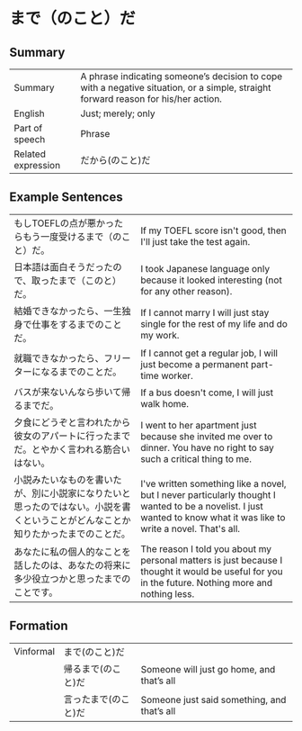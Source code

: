 # まで（のこと）だ

## Summary

<table><tr>   <td>Summary</td>   <td>A phrase indicating someone’s decision to cope with a negative situation, or a simple, straight forward reason for his/her action.</td></tr><tr>   <td>English</td>   <td>Just; merely; only</td></tr><tr>   <td>Part of speech</td>   <td>Phrase</td></tr><tr>   <td>Related expression</td>   <td>だから(のこと)だ</td></tr></table>

## Example Sentences

<table><tr>   <td>もしTOEFLの点が悪かったらもう一度受けるまで（のこと）だ。</td>   <td>If my TOEFL score isn't good, then I'll just take the test again.</td></tr><tr>   <td>日本語は面白そうだったので、取ったまで（このと）だ。</td>   <td>I took Japanese language only because it looked interesting (not for any other reason).</td></tr><tr>   <td>結婚できなかったら、一生独身で仕事をするまでのことだ。</td>   <td>If I cannot marry I will just stay single for the rest of my life and do my work.</td></tr><tr>   <td>就職できなかったら、フリーターになるまでのことだ。</td>   <td>If I cannot get a regular job, I will just become a permanent part-time worker.</td></tr><tr>   <td>バスが来ないんなら歩いて帰るまでだ。</td>   <td>If a bus doesn't come, I will just walk home.</td></tr><tr>   <td>夕食にどうぞと言われたから彼女のアパートに行ったまでだ。とやかく言われる筋合いはない。</td>   <td>I went to her apartment just because she invited me over to dinner. You have no right to say such a critical thing to me.</td></tr><tr>   <td>小説みたいなものを書いたが、別に小説家になりたいと思ったのではない。小説を書くということがどんなことか知りたかったまでのことだ。</td>   <td>I've written something like a novel, but I never particularly thought I wanted to be a novelist. I just wanted to know what it was like to write a novel. That's all.</td></tr><tr>   <td>あなたに私の個人的なことを話したのは、あなたの将来に多少役立つかと思ったまでのことです。</td>   <td>The reason I told you about my personal matters is just because I thought it would be useful for you in the future. Nothing more and nothing less.</td></tr></table>

## Formation

<table class="table"><tbody><tr class="tr head"><td class="td"><span class="bold">Vinformal</span></td><td class="td"><span class="concept">まで(のこと)だ</span></td><td class="td"></td></tr><tr class="tr"><td class="td"></td><td class="td"><span>帰る</span><span class="concept">まで(のこと)だ</span></td><td class="td"><span>Someone will just go home, and that’s all</span></td></tr><tr class="tr"><td class="td"></td><td class="td"><span>言った</span><span class="concept">まで(のこと)だ</span></td><td class="td"><span>Someone just said something, and that’s all</span></td></tr></tbody></table>

